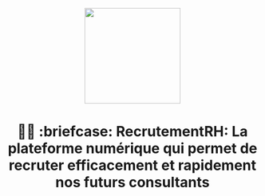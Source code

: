<p align="center">
  <a href="http://codely.tv">
    <img src="{{ asset('img/interview.jpg') }}" width="192px" height="192px"/>
  </a>
</p>

<h1 align="center">
  💼🎯 :briefcase: RecrutementRH: La plateforme numérique qui permet de recruter efficacement et rapidement nos futurs consultants
</h1>

